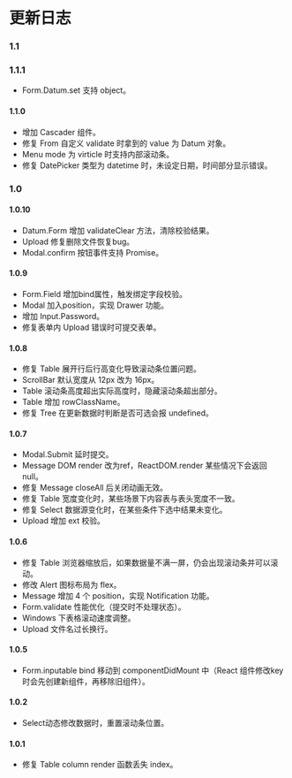 # 更新日志

### 1.1

### 1.1.1
- Form.Datum.set 支持 object。

#### 1.1.0
- 增加 Cascader 组件。
- 修复 From 自定义 validate 时拿到的 value 为 Datum 对象。
- Menu mode 为 virticle 时支持内部滚动条。
- 修复 DatePicker 类型为 datetime 时，未设定日期，时间部分显示错误。

### 1.0

#### 1.0.10
- Datum.Form 增加 validateClear 方法，清除校验结果。
- Upload 修复删除文件恢复bug。
- Modal.confirm 按钮事件支持 Promise。

#### 1.0.9
- Form.Field 增加bind属性，触发绑定字段校验。
- Modal 加入position，实现 Drawer 功能。
- 增加 Input.Password。
- 修复表单内 Upload 错误时可提交表单。

#### 1.0.8
- 修复 Table 展开行后行高变化导致滚动条位置问题。
- ScrollBar 默认宽度从 12px 改为 16px。
- Table 滚动条高度超出实际高度时，隐藏滚动条超出部分。
- Table 增加 rowClassName。
- 修复 Tree 在更新数据时判断是否可选会报 undefined。 

#### 1.0.7
- Modal.Submit 延时提交。
- Message DOM render 改为ref，ReactDOM.render 某些情况下会返回 null。
- 修复 Message closeAll 后关闭动画无效。
- 修复 Table 宽度变化时，某些场景下内容表与表头宽度不一致。
- 修复 Select 数据源变化时，在某些条件下选中结果未变化。
- Upload 增加 ext 校验。

#### 1.0.6
- 修复 Table 浏览器缩放后，如果数据量不满一屏，仍会出现滚动条并可以滚动。
- 修改 Alert 图标布局为 flex。
- Message 增加 4 个 position，实现 Notification 功能。 
- Form.validate 性能优化（提交时不处理状态）。
- Windows 下表格滚动速度调整。
- Upload 文件名过长换行。

#### 1.0.5
- Form.inputable bind 移动到 componentDidMount 中（React 组件修改key时会先创建新组件，再移除旧组件）。

#### 1.0.2
- Select动态修改数据时，重置滚动条位置。

#### 1.0.1
- 修复 Table column render 函数丢失 index。